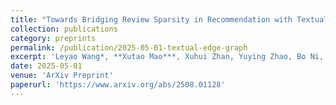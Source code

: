 ```yaml
---
title: "Towards Bridging Review Sparsity in Recommendation with Textual Edge Graph Representation"
collection: publications
category: preprints
permalink: /publication/2025-05-01-textual-edge-graph
excerpt: 'Leyao Wang*, **Xutao Mao***, Xuhui Zhan, Yuying Zhao, Bo Ni, Ryan A. Rossi, Nesreen K. Ahmed, Tyler Derr. (*Co-first authors)'
date: 2025-05-01
venue: 'ArXiv Preprint'
paperurl: 'https://www.arxiv.org/abs/2508.01128'
---
```

 